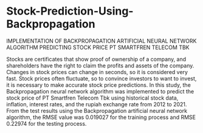 # Stock-Prediction-Using-Backpropagation

IMPLEMENTATION OF BACKPROPAGATION ARTIFICIAL NEURAL NETWORK ALGORITHM PREDICTING STOCK PRICE PT SMARTFREN TELECOM TBK

Stocks are certificates that show proof of ownership of a company, and shareholders have the right to claim the profits and assets of the company. Changes in stock prices can change in seconds, so it is considered very fast. Stock prices often fluctuate, so to convince investors to want to invest, it is necessary to make accurate stock price predictions. In this study, the Backpropagation neural network algorithm was implemented to predict the stock price of PT Smartfren Telecom Tbk using historical stock data, inflation, interest rates, and the rupiah exchange rate from 2012 to 2021. From the test results using the Backpropagation artificial neural network algorithm, the RMSE value was 0.019027 for the training process and RMSE 0.22974 for the testing process.
